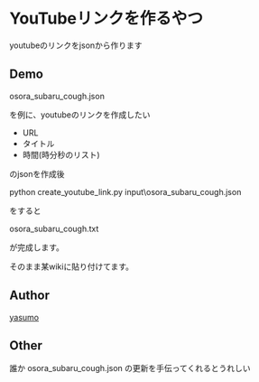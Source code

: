 YouTubeリンクを作るやつ
====
youtubeのリンクをjsonから作ります

## Demo
osora_subaru_cough.json

を例に、youtubeのリンクを作成したい
* URL
* タイトル
* 時間(時分秒のリスト)

のjsonを作成後

python create_youtube_link.py input\osora_subaru_cough.json

をすると

osora_subaru_cough.txt

が完成します。

そのまま某wikiに貼り付けてます。


## Author

[yasumo](https://twitter.com/yasumo)

## Other
誰か osora_subaru_cough.json の更新を手伝ってくれるとうれしい
